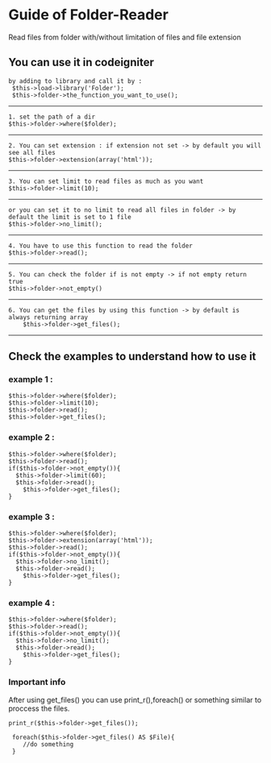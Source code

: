 # Guide of Folder-Reader
Read files from folder with/without limitation of files and file extension
## You can use it in codeigniter
 	by adding to library and call it by :
	 $this->load->library('Folder');
	 $this->folder->the_function_you_want_to_use();
 _______________________________________________________________________________________________________________
	1. set the path of a dir
	$this->folder->where($folder);
_______________________________________________________________________________________________________________	
	2. You can set extension : if extension not set -> by default you will see all files
	$this->folder->extension(array('html'));
_______________________________________________________________________________________________________________	
	3. You can set limit to read files as much as you want
	$this->folder->limit(10);
_______________________________________________________________________________________________________________
	or you can set it to no limit to read all files in folder -> by default the limit is set to 1 file
	$this->folder->no_limit();
_______________________________________________________________________________________________________________
	4. You have to use this function to read the folder
	$this->folder->read();
_______________________________________________________________________________________________________________
	5. You can check the folder if is not empty -> if not empty return true
	$this->folder->not_empty()
_______________________________________________________________________________________________________________
	6. You can get the files by using this function -> by default is always returning array
		$this->folder->get_files();
_______________________________________________________________________________________________________________
## Check the examples to understand how to use it
###	example 1 :
	$this->folder->where($folder);
	$this->folder->limit(10);
	$this->folder->read();
	$this->folder->get_files();

###	example 2 :
	$this->folder->where($folder);
	$this->folder->read();
	if($this->folder->not_empty()){
	  $this->folder->limit(60);
	  $this->folder->read();
		$this->folder->get_files();
	}

###	example 3 :
	$this->folder->where($folder);
	$this->folder->extension(array('html'));
	$this->folder->read();
	if($this->folder->not_empty()){
	  $this->folder->no_limit();
	  $this->folder->read();
		$this->folder->get_files();
	}

###	example 4 :
	$this->folder->where($folder);
	$this->folder->read();
	if($this->folder->not_empty()){
	  $this->folder->no_limit();
	  $this->folder->read();
		$this->folder->get_files();
	}

### Important info
 After using get_files() you can use print_r(),foreach() or something similar to proccess the files.
 
 	print_r($this->folder->get_files());

	 foreach($this->folder->get_files() AS $File){
	 	//do something
	 }
